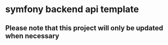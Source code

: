 # symfony backend api template

## Please note that this project will only be updated when necessary
